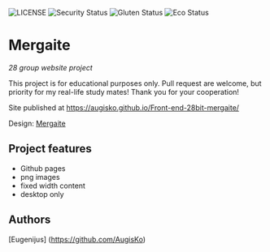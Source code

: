 ![LICENSE](https://img.shields.io/badge/license-MIT-blue.svg?style=flat-square)
![Security Status](https://img.shields.io/security-headers?label=Security&url=https%3A%2F%2Fgithub.com&style=flat-square)
![Gluten Status](https://img.shields.io/badge/Gluten-Free-green.svg)
![Eco Status](https://img.shields.io/badge/ECO-Friendly-green.svg)

# Mergaite

_28 group website project_

This project is for educational purposes only. Pull request are welcome, but priority for my real-life study mates! Thank you for your cooperation!

Site published at https://augisko.github.io/Front-end-28bit-mergaite/

Design: [Mergaite](https://cdn.discordapp.com/attachments/648536169677958156/648860692459290634/unknown.png)

## Project features

- Github pages
- png images
- fixed width content
- desktop only

## Authors

[Eugenijus] (https://github.com/AugisKo) 
